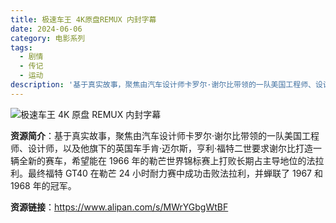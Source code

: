 ```yaml
---
title: 极速车王 4K原盘REMUX 内封字幕
date: 2024-06-06
category: 电影系列
tags:
  - 剧情
  - 传记
  - 运动
description: '基于真实故事，聚焦由汽车设计师卡罗尔·谢尔比带领的一队美国工程师、设计师，以及他旗下的英国车手肯·迈尔斯，亨利·福特二世要求谢尔比打造一辆全新的赛车，希望能在 1966 年的勒芒世界锦标赛上打败长期占主导地位的法拉利。最终福特 GT40 在勒芒 24 小时耐力赛中成功击败法拉利，并蝉联了 1967 和 1968 年的冠军。'
---
```


![极速车王 4K 原盘 REMUX 内封字幕](https://assets.change.org/photos/6/xi/iw/wMxiiwiXUGaHCPv-1600x900-noPad.jpg?1580444306)

**资源简介**：基于真实故事，聚焦由汽车设计师卡罗尔·谢尔比带领的一队美国工程师、设计师，以及他旗下的英国车手肯·迈尔斯，亨利·福特二世要求谢尔比打造一辆全新的赛车，希望能在 1966 年的勒芒世界锦标赛上打败长期占主导地位的法拉利。最终福特 GT40 在勒芒 24 小时耐力赛中成功击败法拉利，并蝉联了 1967 和 1968 年的冠军。

**资源链接**：https://www.alipan.com/s/MWrYGbgWtBF
